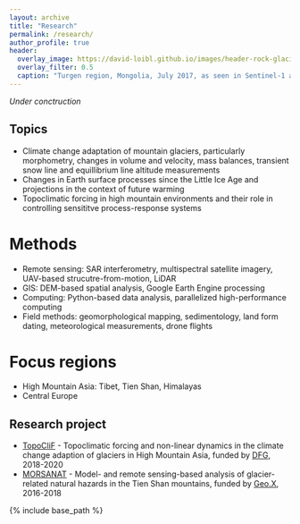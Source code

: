 ```yaml
---
layout: archive
title: "Research"
permalink: /research/
author_profile: true
header:
  overlay_image: https://david-loibl.github.io/images/header-rock-glacier-kyrgyzstan.jpg
  overlay_filter: 0.5
  caption: "Turgen region, Mongolia, July 2017, as seen in Sentinel-1 amplitude (left), coherence (center), and line-of-sight-displacement (right)"
---
```


*Under conctruction*

## Topics

* Climate change adaptation of mountain glaciers, particularly morphometry, changes in volume and velocity, mass balances, transient snow line and equillibrium line altitude measurements
* Changes in Earth surface processes since the Little Ice Age and projections in the context of future warming
* Topoclimatic forcing in high mountain environments and their role in controlling sensititve process-response systems

# Methods
* Remote sensing: SAR interferometry, multispectral satellite imagery, UAV-based strucutre-from-motion, LiDAR
* GIS: DEM-based spatial analysis, Google Earth Engine processing
* Computing: Python-based data analysis, parallelized high-performance computing
* Field methods: geomorphological mapping, sedimentology, land form dating, meteorological measurements, drone flights

# Focus regions
* High Mountain Asia: Tibet, Tien Shan, Himalayas
* Central Europe

## Research project
* [TopoCliF](https://www.geographie.hu-berlin.de/en/professorships/climate_geography/research-2/climate-change-and-cryosphere-research/topoclif?set_language=en) - Topoclimatic forcing and non-linear dynamics in the climate change adaption of glaciers in High Mountain Asia, funded by [DFG](https://www.dfg.de/en/index.jsp), 2018-2020
* [MORSANAT](https://www.geographie.hu-berlin.de/en/professorships/climate_geography/research-2/climate-change-and-cryosphere-research/morsanat) - Model- and remote sensing-based analysis of glacier-related natural hazards in the Tien Shan mountains, funded by [Geo.X](https://www.dfg.de/en/index.jsp), 2016-2018


{% include base_path %}




